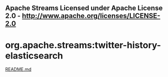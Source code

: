 Apache Streams
Licensed under Apache License 2.0 - http://www.apache.org/licenses/LICENSE-2.0
--------------------------------------------------------------------------------

org.apache.streams:twitter-history-elasticsearch
================================================

[README.md](src/site/markdown/index.md "README")
